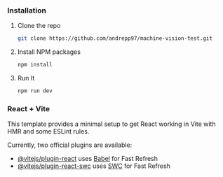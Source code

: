 ### Installation
1. Clone the repo
   ```sh
   git clone https://github.com/andrepp97/machine-vision-test.git
   ```
2. Install NPM packages
   ```sh
   npm install
   ```
3. Run It
   ```sh
   npm run dev
   ```

### React + Vite

This template provides a minimal setup to get React working in Vite with HMR and some ESLint rules.

Currently, two official plugins are available:

- [@vitejs/plugin-react](https://github.com/vitejs/vite-plugin-react/blob/main/packages/plugin-react/README.md) uses [Babel](https://babeljs.io/) for Fast Refresh
- [@vitejs/plugin-react-swc](https://github.com/vitejs/vite-plugin-react-swc) uses [SWC](https://swc.rs/) for Fast Refresh
